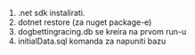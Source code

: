 1. .net sdk instalirati.
2. dotnet restore (za nuget package-e)
3. dogbettingracing.db se kreira na prvom run-u
4. initialData.sql komanda za napuniti bazu
